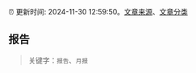 :alarm_clock: 更新时间: 2024-11-30 12:59:50。[文章来源](/README.md)、[文章分类](/TAGS.md)

## 报告


> 关键字：`报告`、`月报`



